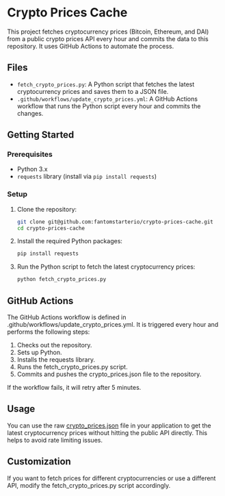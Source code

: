 # Crypto Prices Cache

This project fetches cryptocurrency prices (Bitcoin, Ethereum, and DAI) from a public crypto prices API every hour and commits the data to this repository. It uses GitHub Actions to automate the process.

## Files

- `fetch_crypto_prices.py`: A Python script that fetches the latest cryptocurrency prices and saves them to a JSON file.
- `.github/workflows/update_crypto_prices.yml`: A GitHub Actions workflow that runs the Python script every hour and commits the changes.

## Getting Started

### Prerequisites

- Python 3.x
- `requests` library (install via `pip install requests`)

### Setup

1. Clone the repository:

   ```bash
   git clone git@github.com:fantomstarterio/crypto-prices-cache.git
   cd crypto-prices-cache
    ```

2. Install the required Python packages:

    ```bash
    pip install requests
    ```

3. Run the Python script to fetch the latest cryptocurrency prices:

    ```bash
    python fetch_crypto_prices.py
    ```

## GitHub Actions

The GitHub Actions workflow is defined in .github/workflows/update_crypto_prices.yml. It is triggered every hour and performs the following steps:

1. Checks out the repository.
2. Sets up Python.
3. Installs the requests library.
4. Runs the fetch_crypto_prices.py script.
5. Commits and pushes the crypto_prices.json file to the repository.

If the workflow fails, it will retry after 5 minutes.

## Usage

You can use the raw [crypto_prices.json](https://raw.githubusercontent.com/fantomstarterio/crypto-prices-cache/main/crypto_prices.json) file in your application to get the latest cryptocurrency prices without hitting the public API directly. This helps to avoid rate limiting issues.

## Customization

If you want to fetch prices for different cryptocurrencies or use a different API, modify the fetch_crypto_prices.py script accordingly.

